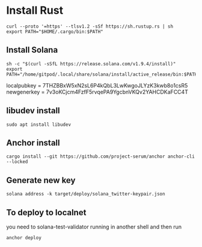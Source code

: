 # Install Rust
```
curl --proto '=https' --tlsv1.2 -sSf https://sh.rustup.rs | sh
export PATH="$HOME/.cargo/bin:$PATH"
```

## Install Solana

```
sh -c "$(curl -sSfL https://release.solana.com/v1.9.4/install)"
export PATH="/home/gitpod/.local/share/solana/install/active_release/bin:$PATH"
```

localpubkey = 7THZBBxW5xN2sL6P4kQbL3LwKwgoJLYzK3kwb8o1csR5
newgenerkey = 7v3oKCjcm4FzfF5rvqePA9YgcbnVKQv2YAHCDKaFCC4T

## libudev install
```
sudo apt install libudev
```

## Anchor install

```
cargo install --git https://github.com/project-serum/anchor anchor-cli --locked
```

## Generate new key 
```
solana address -k target/deploy/solana_twitter-keypair.json
```

## To deploy to localnet
you need to solana-test-validator running in another shell
and then run 
```
anchor deploy
```